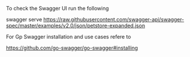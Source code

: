 To check the Swagger UI run the following

 swagger serve https://raw.githubusercontent.com/swagger-api/swagger-spec/master/examples/v2.0/json/petstore-expanded.json


For  Gp Swagger installation and use cases refere to

https://github.com/go-swagger/go-swagger#installing
